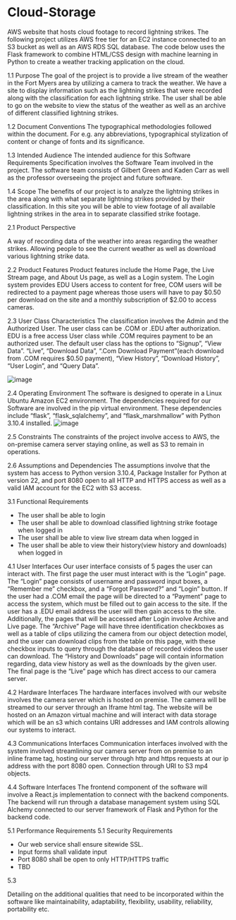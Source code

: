 # Cloud-Storage
AWS website that hosts cloud footage to record lightning strikes. The following project utilizes AWS free tier for an EC2 instance connected to an S3 bucket as well as an AWS RDS SQL database. The code below uses the Flask framework to combine HTML/CSS design with machine learning in Python to create a weather tracking application on the cloud.

1.1 Purpose
The goal of the project is to provide a live stream of the weather in the Fort Myers area by utilizing a camera to track the weather. We have a site to display information such as the lightning strikes that were recorded along with the classification for each lightning strike. The user shall be able to go on the website to view the status of the weather as well as an archive of different classified lightning strikes.

1.2 Document Conventions
The typographical methodologies followed within the document. For e.g. any abbreviations, typographical stylization of content or change of fonts and its significance.

1.3 Intended Audience
The intended audience for this Software Requirements Specification involves the Software Team involved in the project. The software team consists of Gilbert Green and Kaden Carr as well as the professor overseeing the project and future software.

1.4 Scope
The benefits of our project is to analyze the lightning strikes in the area along with what separate lightning strikes provided by their classification. In this site you will be able to view footage of all available lightning strikes in the area in to separate classified strike footage.

2.1 Product Perspective  

A way of recording data of the weather into areas regarding the weather strikes. Allowing people to see the current weather as well as download various lightning strike data.

2.2 Product Features
Product features include the Home Page, the Live Stream page, and About Us page, as well as a Login system. The Login system provides EDU Users access to content for free, COM users will be redirected to a payment page whereas those users will have to pay $0.50 per download on the site and a monthly subscription of $2.00 to access cameras. 

2.3 User Class Characteristics
The classification involves the Admin and the Authorized User. The user class can be .COM or .EDU after authorization. EDU is a free access User class while .COM requires payment to be an authorized user. The default user class has the options to “Signup”, “View Data”. “Live”, “Download Data”, “.Com Download Payment”(each download from .COM requires $0.50 payment), “View History”, “Download History”, “User Login”, and “Query Data”.

![image](https://user-images.githubusercontent.com/71856219/203687431-162daad1-8290-4fc8-994d-1f9954d1ed23.png)

2.4 Operating Environment
The software is designed to operate in a Linux Ubuntu Amazon EC2 environment. The dependencies required for our Software are involved in the pip virtual environment. These dependencies include “flask”, “flask_sqlalchemy”, and “flask_marshmallow” with Python 3.10.4 installed. 
![image](https://user-images.githubusercontent.com/71856219/203687730-5a4901bf-7335-41a5-9b3d-eb3dbad2ad52.png)


2.5 Constraints
The constraints of the project involve access to AWS, the on-premise camera server staying online, as well as S3 to remain in operations.

2.6 Assumptions and Dependencies
The assumptions involve that the system has access to Python version 3.10.4, Package Installer for Python at version 22, and port 8080 open to all HTTP and HTTPS access as well as a valid IAM account for the EC2 with S3 access.

3.1 Functional Requirements
- The user shall be able to login
- The user shall be able to download classified lightning strike footage when logged in
- The user shall be able to view live stream data when logged in
- The user shall be able to view their history(view history and downloads) when logged in

4.1 User Interfaces
Our user interface consists of 5 pages the user can interact with. The first page the user must interact with is the “Login” page. The “Login” page consists of username and password input boxes, a “Remember me” checkbox, and a “Forgot Password?” and “Login” button. If the user had a .COM email the page will be directed to a “Payment” page to access the system, which must be filled out to gain access to the site. If the user has a .EDU email address the user will then gain access to the site. Additionally, the pages that will be accessed after Login involve Archive and Live page. The “Archive” Page will have three identification checkboxes as well as a table of clips utilizing the camera from our object detection model, and the user can download clips from the table on this page, with these checkbox inputs to query through the database of recorded videos the user can download. The “History and Downloads” page will contain information regarding, data view history as well as the downloads by the given user. The final page is the “Live” page which has direct access to our camera server. 

4.2 Hardware Interfaces
The hardware interfaces involved with our website involves the camera server which is hosted on premise. The camera will be streamed to our server through an Iframe html tag. The website will be hosted on an Amazon virtual machine and will interact with data storage which will be an s3 which contains URI addresses and IAM controls allowing our systems to interact.

4.3 Communications Interfaces
Communication interfaces involved with the system involved streamlining our camera server from on premise to an inline frame tag, hosting our server through http and https requests at our ip address with the port 8080 open. Connection through URI to S3 mp4 objects.

4.4 Software Interfaces
The frontend component of the software will involve a React.js implementation to connect with the backend components. The backend will run through a database management system using SQL Alchemy connected to our server framework of Flask and Python for the backend code.

5.1 Performance Requirements
5.1 Security Requirements
-  Our web service shall ensure sitewide SSL.
-  Input forms shall validate input
-  Port 8080 shall be open to only HTTP/HTTPS traffic
- TBD

5.3 

Detailing on the additional qualities that need to be incorporated within the software like maintainability, adaptability, flexibility, usability, reliability, portability etc.
